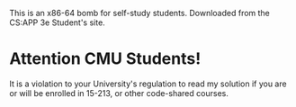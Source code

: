 This is an x86-64 bomb for self-study students. 
Downloaded from the CS:APP 3e Student's site.  

# Attention CMU Students!

It is a violation to your University's regulation to read my solution if you are or will be enrolled in 15-213, or other code-shared courses.  
